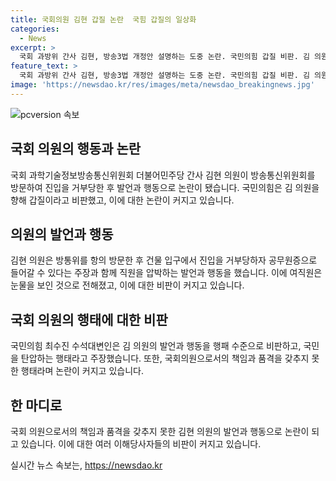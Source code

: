 ```yaml
---
title: 국회의원 김현 갑질 논란  국힘 갑질의 일상화
categories:
  - News
excerpt: >
  국회 과방위 간사 김현, 방송3법 개정안 설명하는 도중 논란. 국민의힘 갑질 비판. 김 의원, 방통위 항의하며 직원 압박, 여직원 눈물. 여야, 방통위 탄핵 추진으로 대립. 국민의힘 국민 탄압 비판. 民 민심 거짓 지적. (150자)
feature_text: >
  국회 과방위 간사 김현, 방송3법 개정안 설명하는 도중 논란. 국민의힘 갑질 비판. 김 의원, 방통위 항의하며 직원 압박, 여직원 눈물. 여야, 방통위 탄핵 추진으로 대립. 국민의힘 국민 탄압 비판. 民 민심 거짓 지적. (150자)
image: 'https://newsdao.kr/res/images/meta/newsdao_breakingnews.jpg'
---
```


<p><img src="https://newsdao.kr/res/images/meta/newsdao_breakingnews.jpg" alt="pcversion 속보" /></p>

<h2 data-ke-size="size26">국회 의원의 행동과 논란</h2>

<p data-ke-size="size16">국회 과학기술정보방송통신위원회 더불어민주당 간사 김현 의원이 방송통신위원회를 방문하여 진입을 거부당한 후 발언과 행동으로 논란이 됐습니다. 국민의힘은 김 의원을 향해 갑질이라고 비판했고, 이에 대한 논란이 커지고 있습니다.</p>

<h2 data-ke-size="size26">의원의 발언과 행동</h2>

<p data-ke-size="size16">김현 의원은 방통위를 항의 방문한 후 건물 입구에서 진입을 거부당하자 공무원증으로 들어갈 수 있다는 주장과 함께 직원을 압박하는 발언과 행동을 했습니다. 이에 여직원은 눈물을 보인 것으로 전해졌고, 이에 대한 비판이 커지고 있습니다.</p>

<h2 data-ke-size="size26">국회 의원의 행태에 대한 비판</h2>

<p data-ke-size="size16">국민의힘 최수진 수석대변인은 김 의원의 발언과 행동을 행패 수준으로 비판하고, 국민을 탄압하는 행태라고 주장했습니다. 또한, 국회의원으로서의 책임과 품격을 갖추지 못한 행태라며 논란이 커지고 있습니다.</p>

<h2 data-ke-size="size26">한 마디로</h2>

<p data-ke-size="size16">국회 의원으로서의 책임과 품격을 갖추지 못한 김현 의원의 발언과 행동으로 논란이 되고 있습니다. 이에 대한 여러 이해당사자들의 비판이 커지고 있습니다.</p>
실시간 뉴스 속보는, <a href="https://newsdao.kr" rel="dofollow">https://newsdao.kr</a>


